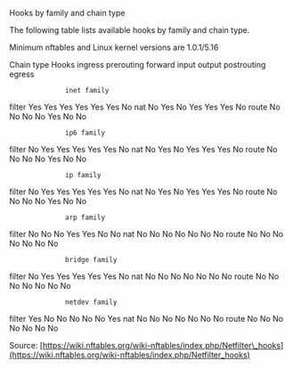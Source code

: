 
Hooks by family and chain type

The following table lists available hooks by family and chain type. 

Minimum nftables and Linux kernel versions are 1.0.1/5.16

Chain type 	      Hooks
           ingress         prerouting        forward          input           output         postrouting        egress

                  inet family
filter      Yes              Yes              Yes              Yes              Yes              Yes              No
nat 	    No               Yes              No               Yes              Yes              Yes              No
route 	    No               No               No               No               Yes              No               No

                  ip6 family
filter 	    No               Yes              Yes              Yes              Yes              Yes              No
nat 	    No               Yes              No               Yes              Yes              Yes              No
route 	    No               No               No               No               Yes              No               No

                  ip family
filter 	    No               Yes              Yes              Yes              Yes              Yes              No
nat 	    No               Yes              No               Yes              Yes              Yes              No
route 	    No               No               No               No               Yes              No               No

                  arp family
filter 	    No 	             No               No               Yes              Yes              No               No
nat 	    No               No               No               No               No               No               No
route 	    No               No               No               No               No               No               No

                  bridge family
filter 	    No               Yes              Yes              Yes              Yes              Yes              No
nat 	    No               No               No               No               No               No               No
route 	    No               No               No               No               No               No               No

                  netdev family
filter 	    Yes              No               No               No               No               No               Yes
nat 	    No               No               No               No               No               No               No
route 	    No               No               No               No               No               No               No 


Source: [https://wiki.nftables.org/wiki-nftables/index.php/Netfilter\_hooks](https://wiki.nftables.org/wiki-nftables/index.php/Netfilter_hooks)
